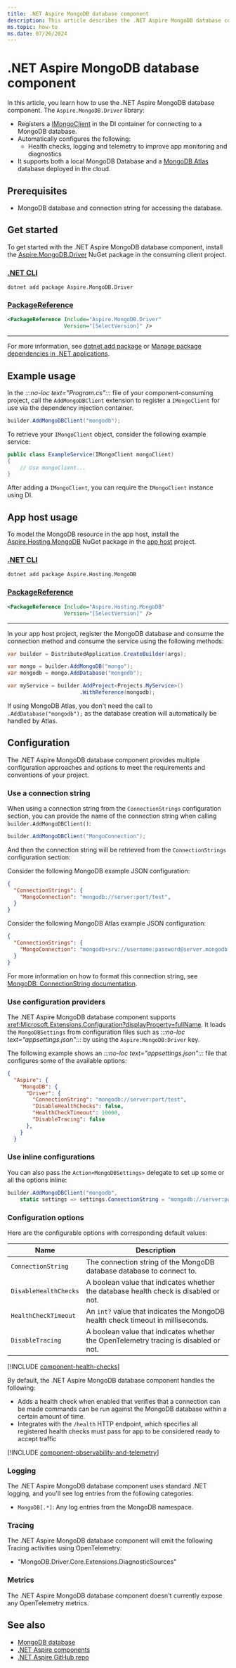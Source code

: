 ```yaml
---
title: .NET Aspire MongoDB database component
description: This article describes the .NET Aspire MongoDB database component.
ms.topic: how-to
ms.date: 07/26/2024
---
```


# .NET Aspire MongoDB database component

In this article, you learn how to use the .NET Aspire MongoDB database component. The `Aspire.MongoDB.Driver` library:

- Registers a [IMongoClient](https://www.mongodb.com/docs/drivers/csharp/current/quick-start/#add-mongodb-as-a-dependency) in the DI container for connecting to a MongoDB database.
- Automatically configures the following:
  - Health checks, logging and telemetry to improve app monitoring and diagnostics
- It supports both a local MongoDB Database and a [MongoDB Atlas](https://mdb.link/atlas) database deployed in the cloud.

## Prerequisites

- MongoDB database and connection string for accessing the database.

## Get started

To get started with the .NET Aspire MongoDB database component, install the [Aspire.MongoDB.Driver](https://www.nuget.org/packages/Aspire.MongoDB.Driver) NuGet package in the consuming client project.

### [.NET CLI](#tab/dotnet-cli)

```dotnetcli
dotnet add package Aspire.MongoDB.Driver
```

### [PackageReference](#tab/package-reference)

```xml
<PackageReference Include="Aspire.MongoDB.Driver"
                  Version="[SelectVersion]" />
```

---

For more information, see [dotnet add package](/dotnet/core/tools/dotnet-add-package) or [Manage package dependencies in .NET applications](/dotnet/core/tools/dependencies).

## Example usage

In the _:::no-loc text="Program.cs":::_ file of your component-consuming project, call the `AddMongoDBClient` extension to register a `IMongoClient` for use via the dependency injection container.

```csharp
builder.AddMongoDBClient("mongodb");
```

To retrieve your `IMongoClient` object, consider the following example service:

```csharp
public class ExampleService(IMongoClient mongoClient)
{
    // Use mongoClient...
}
```

After adding a `IMongoClient`, you can require the `IMongoClient` instance using DI.

## App host usage

To model the MongoDB resource in the app host, install the [Aspire.Hosting.MongoDB](https://www.nuget.org/packages/Aspire.Hosting.MongoDB) NuGet package in the [app host](xref:aspire/app-host) project.

### [.NET CLI](#tab/dotnet-cli)

```dotnetcli
dotnet add package Aspire.Hosting.MongoDB
```

### [PackageReference](#tab/package-reference)

```xml
<PackageReference Include="Aspire.Hosting.MongoDB"
                  Version="[SelectVersion]" />
```

---

In your app host project, register the MongoDB database and consume the connection method and consume the service using the following methods:

```csharp
var builder = DistributedApplication.CreateBuilder(args);

var mongo = builder.AddMongoDB("mongo");
var mongodb = mongo.AddDatabase("mongodb");

var myService = builder.AddProject<Projects.MyService>()
                       .WithReference(mongodb);
```

If using MongoDB Atlas, you don't need the call to `.AddDatabase("mongodb");` as the database creation will automatically be handled by Atlas.

## Configuration

The .NET Aspire MongoDB database component provides multiple configuration approaches and options to meet the requirements and conventions of your project.

### Use a connection string

When using a connection string from the `ConnectionStrings` configuration section, you can provide the name of the connection string when calling `builder.AddMongoDBClient()`:

```csharp
builder.AddMongoDBClient("MongoConnection");
```

And then the connection string will be retrieved from the `ConnectionStrings` configuration section:

Consider the following MongoDB example JSON configuration:

```json
{
  "ConnectionStrings": {
    "MongoConnection": "mongodb://server:port/test",
  }
}
```

Consider the following MongoDB Atlas example JSON configuration:

```json
{
  "ConnectionStrings": {
    "MongoConnection": "mongodb+srv://username:password@server.mongodb.net/",
  }
}
```

For more information on how to format this connection string, see [MongoDB: ConnectionString documentation](https://www.mongodb.com/docs/v3.0/reference/connection-string).

### Use configuration providers

The .NET Aspire MongoDB database component supports <xref:Microsoft.Extensions.Configuration?displayProperty=fullName>. It loads the `MongoDBSettings` from configuration files such as _:::no-loc text="appsettings.json":::_ by using the `Aspire:MongoDB:Driver` key.

The following example shows an _:::no-loc text="appsettings.json":::_ file that configures some of the available options:

```json
{
  "Aspire": {
    "MongoDB": {
      "Driver": {
        "ConnectionString": "mongodb://server:port/test",
        "DisableHealthChecks": false,
        "HealthCheckTimeout": 10000,
        "DisableTracing": false
      },
    }
  }
```

### Use inline configurations

You can also pass the `Action<MongoDBSettings>` delegate to set up some or all the options inline:

```csharp
builder.AddMongoDBClient("mongodb",
    static settings => settings.ConnectionString = "mongodb://server:port/test");
```

### Configuration options

Here are the configurable options with corresponding default values:

| Name                  | Description                                                                           |
|-----------------------|---------------------------------------------------------------------------------------|
| `ConnectionString`    | The connection string of the MongoDB database database to connect to.                 |
| `DisableHealthChecks` | A boolean value that indicates whether the database health check is disabled or not.  |
| `HealthCheckTimeout`  | An `int?` value that indicates the MongoDB health check timeout in milliseconds.      |
| `DisableTracing`      | A boolean value that indicates whether the OpenTelemetry tracing is disabled or not.  |

[!INCLUDE [component-health-checks](../includes/component-health-checks.md)]

By default, the .NET Aspire MongoDB database component handles the following:

- Adds a health check when enabled that verifies that a connection can be made commands can be run against the MongoDB database within a certain amount of time.
- Integrates with the `/health` HTTP endpoint, which specifies all registered health checks must pass for app to be considered ready to accept traffic

[!INCLUDE [component-observability-and-telemetry](../includes/component-observability-and-telemetry.md)]

### Logging

The .NET Aspire MongoDB database component uses standard .NET logging, and you'll see log entries from the following categories:

- `MongoDB[.*]`: Any log entries from the MongoDB namespace.

### Tracing

The .NET Aspire MongoDB database component will emit the following Tracing activities using OpenTelemetry:

- "MongoDB.Driver.Core.Extensions.DiagnosticSources"

### Metrics

The .NET Aspire MongoDB database component doesn't currently expose any OpenTelemetry metrics.

## See also

- [MongoDB database](https://www.mongodb.com/docs/drivers/csharp/current/quick-start)
- [.NET Aspire components](../fundamentals/components-overview.md)
- [.NET Aspire GitHub repo](https://github.com/dotnet/aspire)
